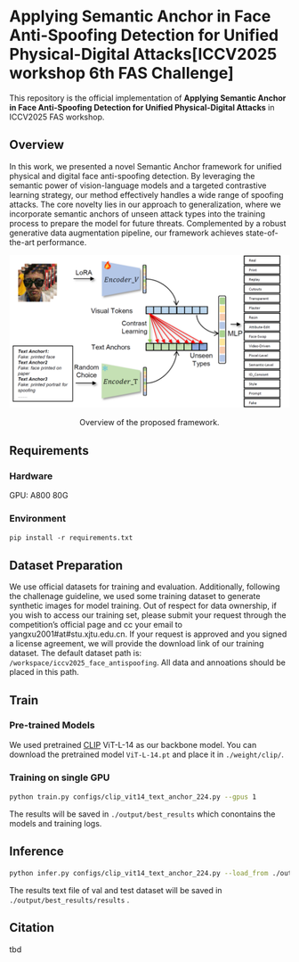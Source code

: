 # Applying Semantic Anchor in Face Anti-Spoofing Detection for Unified Physical-Digital Attacks[ICCV2025 workshop 6th FAS Challenge]
This repository is the official implementation of **Applying Semantic Anchor in Face Anti-Spoofing Detection for Unified Physical-Digital Attacks** in ICCV2025 FAS workshop.

## Overview
In this work, we presented a novel Semantic Anchor framework for unified physical and digital face anti-spoofing detection. By leveraging the semantic power of vision-language models and a targeted contrastive learning strategy, our method effectively handles a wide range of spoofing attacks. The core novelty lies in our approach to generalization, where we incorporate semantic anchors of unseen attack types into the training process to prepare the model for future threats. Complemented by a robust generative data augmentation pipeline, our framework achieves state-of-the-art performance.

![Method Architecture](./assets/overview.png)
<center> Overview of the proposed framework. </center>

## Requirements
### Hardware
GPU: A800 80G
### Environment
```
pip install -r requirements.txt
```
## Dataset Preparation
We use official datasets for training and evaluation. Additionally, following the challenage guideline, we used some training dataset to generate synthetic images for model training.
Out of respect for data ownership, if you wish to access our training set, please submit your request through the competition’s official page and cc your email to yangxu2001#at#stu.xjtu.edu.cn. If your request is approved and you signed a license agreement, we will provide the download link of our training dataset.
The default dataset path is:  ```/workspace/iccv2025_face_antispoofing```. All data and annoations should be placed in this path.

## Train
### Pre-trained Models
We used pretrained [CLIP](https://github.com/openai/CLIP) ViT-L-14 as our backbone model. You can download the pretrained model ```ViT-L-14.pt``` and place it in ```./weight/clip/```.

### Training on single GPU
```bash
python train.py configs/clip_vit14_text_anchor_224.py --gpus 1
```
The results will be saved in ```./output/best_results``` which conontains the models and training logs.

## Inference
```bash
python infer.py configs/clip_vit14_text_anchor_224.py --load_from ./output/best_results/epoch4_iter850.pth --work_dir ./output/best_results --gpus 1
```
The results text file of val and test dataset will be saved in ```./output/best_results/results``` .

## Citation
tbd
